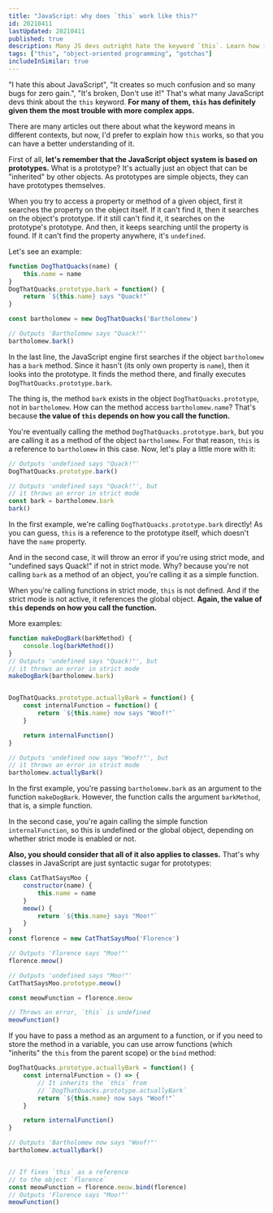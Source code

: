 ```yaml
---
title: "JavaScript: why does `this` work like this?"
id: 20210411
lastUpdated: 20210411
published: true
description: Many JS devs outright hate the keyword `this`. Learn how it works, so you can understand it.
tags: ["this", "object-oriented programming", "gotchas"]
includeInSimilar: true
---
```


"I hate this about JavaScript", "It creates so much confusion and so many bugs for zero gain.", "It's broken, Don't use it!" That's what many JavaScript devs think about the `this` keyword. **For many of them, `this` has definitely given them the most trouble with more complex apps.**

There are many articles out there about what the keyword means in different contexts, but now, I'd prefer to explain how `this` works, so that you can have a better understanding of it.

First of all, **let's remember that the JavaScript object system is based on prototypes.** What is a prototype? It's actually just an object that can be "inherited" by other objects. As prototypes are simple objects, they can have prototypes themselves.

When you try to access a property or method of a given object, first it searches the property on the object itself. If it can't find it, then it searches on the object's prototype. If it still can't find it, it searches on the prototype's prototype. And then, it keeps searching until the property is found. If it can't find the property anywhere, it's `undefined`.

Let's see an example:

```javascript
function DogThatQuacks(name) {
    this.name = name
}
DogThatQuacks.prototype.bark = function() {
    return `${this.name} says "Quack!"`
}

const bartholomew = new DogThatQuacks('Bartholomew')

// Outputs 'Bartholomew says "Quack!"'
bartholomew.bark() 
```

In the last line, the JavaScript engine first searches if the object `bartholomew` has a `bark` method. Since it hasn't (its only own property is `name`), then it looks into the prototype. It finds the method there, and finally executes `DogThatQuacks.prototype.bark`.

The thing is, the method `bark` exists in the object `DogThatQuacks.prototype`, not in `bartholomew`. How can the method access `bartholomew.name`? That's because **the value of `this` depends on how you call the function.**

You're eventually calling the method `DogThatQuacks.prototype.bark`, but you are calling it as a method of the object `bartholomew`. For that reason, `this` is a reference to `bartholomew` in this case. Now, let's play a little more with it:

```javascript
// Outputs 'undefined says "Quack!"'
DogThatQuacks.prototype.bark()

// Outputs 'undefined says "Quack!"', but
// it throws an error in strict mode
const bark = bartholomew.bark
bark()
```

In the first example, we're calling `DogThatQuacks.prototype.bark` directly! As you can guess, `this` is a reference to the prototype itself, which doesn't have the `name` property.

And in the second case, it will throw an error if you're using strict mode, and "undefined says Quack!" if not in strict mode. Why? because you're not calling `bark` as a method of an object, you're calling it as a simple function.

When you're calling functions in strict mode, `this` is not defined. And if the strict mode is not active, it references the global object. **Again, the value of `this` depends on how you call the function.**

More examples:
```javascript
function makeDogBark(barkMethod) {
    console.log(barkMethod())
}
// Outputs 'undefined says "Quack!"', but
// it throws an error in strict mode
makeDogBark(bartholomew.bark)


DogThatQuacks.prototype.actuallyBark = function() {
    const internalFunction = function() {
        return `${this.name} now says "Woof!"`
    }

    return internalFunction()
}

// Outputs 'undefined now says "Woof!"', but
// it throws an error in strict mode
bartholomew.actuallyBark()
```
In the first example, you're passing `bartholomew.bark` as an argument to the function `makeDogBark`. However, the function calls the argument `barkMethod`, that is, a simple function. 

In the second case, you're again calling the simple function `internalFunction`, so this is undefined or the global object, depending on whether strict mode is enabled or not.

**Also, you should consider that all of it also applies to classes.** That's why classes in JavaScript are just syntactic sugar for prototypes:
```javascript
class CatThatSaysMoo {
    constructor(name) {
        this.name = name
    }
    meow() {
        return `${this.name} says "Moo!"`
    }
}
const florence = new CatThatSaysMoo('Florence')

// Outputs 'Florence says "Moo!"'
florence.meow()

// Outputs 'undefined says "Moo!"'
CatThatSaysMoo.prototype.meow()

const meowFunction = florence.meow

// Throws an error, `this` is undefined
meowFunction()
```

If you have to pass a method as an argument to a function, or if you need to store the method in a variable, you can use arrow functions (which "inherits" the `this` from the parent scope) or the `bind` method:

```javascript
DogThatQuacks.prototype.actuallyBark = function() {
    const internalFunction = () => {
        // It inherits the `this` from
        // `DogThatQuacks.prototype.actuallyBark`
        return `${this.name} now says "Woof!"`
    }

    return internalFunction()
}

// Outputs 'Bartholomew now says "Woof!"'
bartholomew.actuallyBark()


// If fixes `this` as a reference
// to the object `florence`
const meowFunction = florence.meow.bind(florence)
// Outputs 'Florence says "Moo!"'
meowFunction()
```